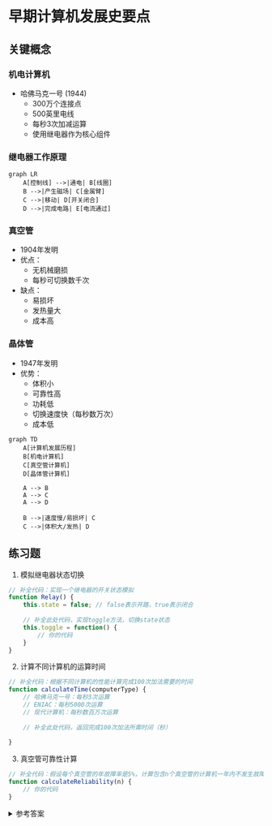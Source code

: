# 早期计算机发展史要点

## 关键概念

### 机电计算机
- 哈佛马克一号 (1944)
  - 300万个连接点
  - 500英里电线
  - 每秒3次加减运算
  - 使用继电器作为核心组件

### 继电器工作原理

```mermaid
graph LR
    A[控制线] -->|通电| B[线圈]
    B -->|产生磁场| C[金属臂]
    C -->|移动| D[开关闭合]
    D -->|完成电路| E[电流通过]
```


### 真空管
- 1904年发明
- 优点：
  - 无机械磨损
  - 每秒可切换数千次
- 缺点：
  - 易损坏
  - 发热量大
  - 成本高

### 晶体管
- 1947年发明
- 优势：
  - 体积小
  - 可靠性高
  - 功耗低
  - 切换速度快（每秒数万次）
  - 成本低

```mermaid
graph TD
    A[计算机发展历程] 
    B[机电计算机]
    C[真空管计算机]
    D[晶体管计算机]
    
    A --> B
    A --> C
    A --> D
    
    B -->|速度慢/易损坏| C
    C -->|体积大/发热| D
```


## 练习题

1. 模拟继电器状态切换
```javascript
// 补全代码：实现一个继电器的开关状态模拟
function Relay() {
    this.state = false; // false表示开路，true表示闭合
    
    // 补全此处代码，实现toggle方法，切换state状态
    this.toggle = function() {
        // 你的代码
    }
}
```


2. 计算不同计算机的运算时间
```javascript
// 补全代码：根据不同计算机的性能计算完成100次加法需要的时间
function calculateTime(computerType) {
    // 哈佛马克一号：每秒3次运算
    // ENIAC：每秒5000次运算
    // 现代计算机：每秒数百万次运算
    
    // 补全此处代码，返回完成100次加法所需时间（秒）
    
}
```


3. 真空管可靠性计算
```javascript
// 补全代码：假设每个真空管的年故障率是5%，计算包含n个真空管的计算机一年内不发生故障的概率
function calculateReliability(n) {
    // 你的代码
}
```


<details>
<summary>参考答案</summary>

1. 继电器模拟
```javascript
this.toggle = function() {
    this.state = !this.state;
}
```


2. 计算时间
```javascript
function calculateTime(computerType) {
    switch(computerType) {
        case 'harvard': return 100 / 3;
        case 'eniac': return 100 / 5000;
        case 'modern': return 100 / 1000000;
        default: return 0;
    }
}
```


3. 真空管可靠性
```javascript
function calculateReliability(n) {
    return Math.pow(0.95, n);
}
```

</details>